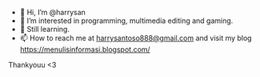- 👋 Hi, I’m @harrysan
- 👀 I’m interested in programming, multimedia editing and gaming.
- 🌱 Still learning.
- 📫 How to reach me at harrysantoso888@gmail.com and visit my blog https://menulisinformasi.blogspot.com/

Thankyouu <3

<!---
harrysan/harrysan is a ✨ special ✨ repository because its `README.md` (this file) appears on your GitHub profile.
You can click the Preview link to take a look at your changes.
--->
